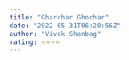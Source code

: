 ```yaml
---
title: "Gharchar Ghochar"
date: "2022-05-31T06:20:56Z"
author: "Vivek Shanbag"
rating: ⭐⭐⭐⭐
---
```


<style>

</style>

